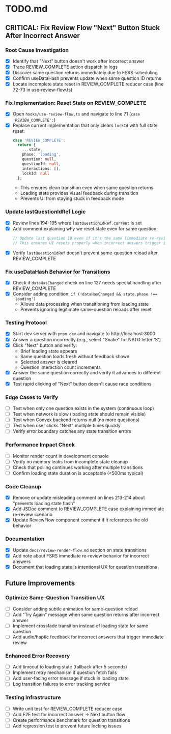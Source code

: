 # TODO.md

## CRITICAL: Fix Review Flow "Next" Button Stuck After Incorrect Answer

### Root Cause Investigation
- [x] Identify that "Next" button doesn't work after incorrect answer
- [x] Trace REVIEW_COMPLETE action dispatch in logs
- [x] Discover same question returns immediately due to FSRS scheduling
- [x] Confirm useDataHash prevents update when same question ID returns
- [x] Locate incomplete state reset in REVIEW_COMPLETE reducer case (line 72-73 in use-review-flow.ts)

### Fix Implementation: Reset State on REVIEW_COMPLETE
- [x] Open `hooks/use-review-flow.ts` and navigate to line 71 (`case 'REVIEW_COMPLETE':`)
- [x] Replace current implementation that only clears `lockId` with full state reset:
  ```typescript
  case 'REVIEW_COMPLETE':
    return {
      ...state,
      phase: 'loading',
      question: null,
      questionId: null,
      interactions: [],
      lockId: null
    };
  ```
  * This ensures clean transition even when same question returns
  * Loading state provides visual feedback during transition
  * Prevents UI from staying stuck in feedback mode

### Update lastQuestionIdRef Logic
- [x] Review lines 194-195 where `lastQuestionIdRef.current` is set
- [x] Add comment explaining why we reset state even for same question:
  ```typescript
  // Update last question ID even if it's the same (immediate re-review case)
  // This ensures UI resets properly when incorrect answers trigger immediate review
  ```
- [x] Verify `lastQuestionIdRef` doesn't prevent same-question reload after REVIEW_COMPLETE

### Fix useDataHash Behavior for Transitions
- [x] Check if `dataHasChanged` check on line 127 needs special handling after REVIEW_COMPLETE
- [x] Consider adding condition: `if (!dataHasChanged && state.phase !== 'loading')`
  * Allows data processing when transitioning from loading state
  * Prevents ignoring legitimate same-question reloads after reset

### Testing Protocol
- [x] Start dev server with `pnpm dev` and navigate to http://localhost:3000
- [x] Answer a question incorrectly (e.g., select "Snake" for NATO letter 'S')
- [x] Click "Next" button and verify:
  * Brief loading state appears
  * Same question loads fresh without feedback shown
  * Selected answer is cleared
  * Question interaction count increments
- [x] Answer the same question correctly and verify it advances to different question
- [x] Test rapid clicking of "Next" button doesn't cause race conditions

### Edge Cases to Verify
- [ ] Test when only one question exists in the system (continuous loop)
- [ ] Test when network is slow (loading state should remain visible)
- [ ] Test when Convex backend returns null (no more questions)
- [ ] Test when user clicks "Next" multiple times quickly
- [ ] Verify error boundary catches any state transition errors

### Performance Impact Check
- [ ] Monitor render count in development console
- [ ] Verify no memory leaks from incomplete state cleanup
- [ ] Check that polling continues working after multiple transitions
- [ ] Confirm loading state duration is acceptable (<500ms typical)

### Code Cleanup
- [x] Remove or update misleading comment on lines 213-214 about "prevents loading state flash"
- [x] Add JSDoc comment to REVIEW_COMPLETE case explaining immediate re-review scenario
- [x] Update ReviewFlow component comment if it references the old behavior

### Documentation
- [x] Update `docs/review-render-flow.md` section on state transitions
- [x] Add note about FSRS immediate re-review behavior for incorrect answers
- [x] Document that loading state is intentional UX for question transitions

## Future Improvements

### Optimize Same-Question Transition UX
- [ ] Consider adding subtle animation for same-question reload
- [ ] Add "Try Again" message when same question returns after incorrect answer
- [ ] Implement crossfade transition instead of loading state for same question
- [ ] Add audio/haptic feedback for incorrect answers that trigger immediate review

### Enhanced Error Recovery
- [ ] Add timeout to loading state (fallback after 5 seconds)
- [ ] Implement retry mechanism if question fetch fails
- [ ] Add user-facing error message if stuck in loading state
- [ ] Log transition failures to error tracking service

### Testing Infrastructure
- [ ] Write unit test for REVIEW_COMPLETE reducer case
- [ ] Add E2E test for incorrect answer → Next button flow
- [ ] Create performance benchmark for question transitions
- [ ] Add regression test to prevent future locking issues